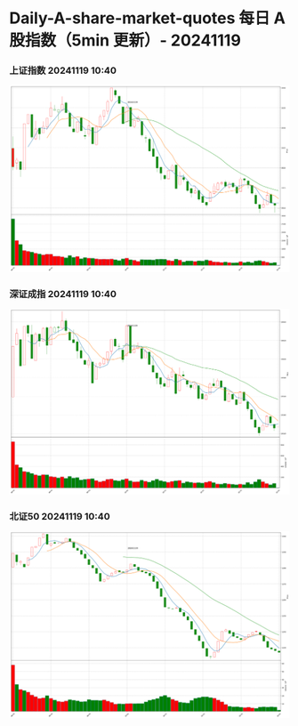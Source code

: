 
# Daily-A-share-market-quotes 每日 A 股指数（5min 更新）- 20241119

### 上证指数 20241119 10:40
![](./fig/2024/11/20241119-sh000001.png)

### 深证成指 20241119 10:40
![](./fig/2024/11/20241119-sz399001.png)

### 北证50 20241119 10:40
![](./fig/2024/11/20241119-bj899050.png)
